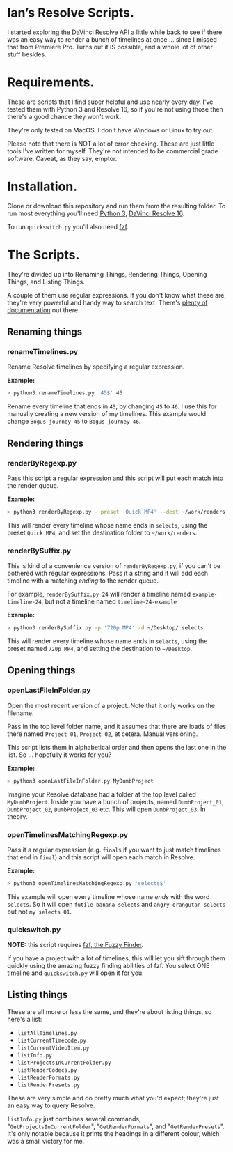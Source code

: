 # Ian’s Resolve Scripts.

I started exploring the DaVinci Resolve API a little while back to see if there was an easy way to render a bunch of timelines at once … since I missed that from Premiere Pro. Turns out it IS possible, and a whole lot of other stuff besides.

# Requirements. 

These are scripts that I find super helpful and use nearly every day. I've tested them with Python 3 and Resolve 16, so if you're not using those then there's a good chance they won't work.

They're only tested on MacOS. I don't have Windows or Linux to try out.

Please note that there is NOT a lot of error checking. These are just little tools I've written for myself. They're not intended to be commercial grade software. Caveat, as they say, emptor.

# Installation.

Clone or download this repository and run them from the resulting folder. To run most everything you'll need [Python 3](https://www.python.org), [DaVinci Resolve 16](https://www.blackmagicdesign.com/products/davinciresolve).

To run `quickswitch.py` you'll also need [fzf](https://github.com/junegunn/fzf).

# The Scripts.

They're divided up into Renaming Things, Rendering Things, Opening Things, and Listing Things.

A couple of them use regular expressions. If you don't know what these are, they're very powerful and handy way to search text. There's [plenty of documentation](https://ryanstutorials.net/regular-expressions-tutorial/) out there.

## Renaming things

### renameTimelines.py

Rename Resolve timelines by specifying a regular expression.

**Example:**

```bash
> python3 renameTimelines.py '45$' 46
```
Rename every timeline that ends in `45`, by changing `45` to `46`. I use this for manually creating a new version of my timelines. This example would change `Bogus journey 45` to `Bogus journey 46`.

## Rendering things

### renderByRegexp.py

Pass this script a regular expression and this script will put each match into the render queue.

**Example:**

```bash
> python3 renderByRegexp.py --preset 'Quick MP4' --dest ~/work/renders --keep 'selects$'
```

This will render every timeline whose name ends in `selects`, using the preset `Quick MP4`, and set the destination folder to `~/work/renders`.

### renderBySuffix.py

This is kind of a convenience version of `renderByRegexp.py`, if you can't be bothered with regular expressions. Pass it a string and it will add each timeline with a matching *ending* to the render queue. 

For example, `renderBySuffix.py 24` will render a timeline named `example-timeline-24`, but not a timeline named `timeline-24-example`

**Example:**

```bash
> python3 renderBySuffix.py -p '720p MP4' -d ~/Desktop/ selects
```

This will render every timeline whose name ends in `selects`, using the preset named `720p MP4`, and setting the destination to `~/Desktop`.

## Opening things

### openLastFileInFolder.py

Open the most recent version of a project. Note that it only works on the filename.

Pass in the top level folder name, and it assumes that there are loads of files there named `Project 01`, `Project 02`, et cetera. Manual versioning.

This script lists them in alphabetical order and then opens the last one in the list. So … hopefully it works for you? 

**Example:** 

```bash
> python3 openLastFileInFolder.py MyDumbProject
```

Imagine your Resolve database had a folder at the top level called `MyDumbProject`. Inside you have a bunch of projects, named `DumbProject_01`, `DumbProject_02`, `DumbProject_03` etc. This will open `DumbProject_03`. In theory.

### openTimelinesMatchingRegexp.py

Pass it a regular expression (e.g. `final$` if you want to just match timelines that end in `final`) and this script will open each match in Resolve.

**Example:**

```bash
> python3 openTimelinesMatchingRegexp.py 'selects$'
```

This example will open every timeline whose name *ends* with the word `selects`. So it will open `futile banana selects` and `angry orangutan selects` but not `my selects 01`. 

### quickswitch.py

**NOTE:** this script requires [fzf, the Fuzzy Finder](https://github.com/junegunn/fzf).

If you have a project with a lot of timelines, this will let you sift through them quickly using the amazing fuzzy finding abilities of fzf. You select ONE timeline and `quickswitch.py` will open it for you.

## Listing things

These are all more or less the same, and they're about listing things, so here's a list:

- `listAllTimelines.py`
- `listCurrentTimecode.py`
- `listCurrentVideoItem.py`
- `listInfo.py`
- `listProjectsInCurrentFolder.py`
- `listRenderCodecs.py`
- `listRenderFormats.py`
- `listRenderPresets.py`

These are very simple and do pretty much what you'd expect; they're just an easy way to query Resolve.

`listInfo.py` just combines several commands, "`GetProjectsInCurrentFolder`", "`GetRenderFormats`", and "`GetRenderPresets`". It's only notable because it prints the headings in a different colour, which was a small victory for me.
